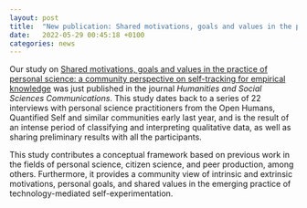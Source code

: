 ```yaml
---
layout: post
title:  "New publication: Shared motivations, goals and values in the practice of personal science"
date:   2022-05-29 00:45:18 +0100
categories: news
---
```

Our study on [Shared motivations, goals and values in the practice of personal science: a community perspective on self-tracking for empirical knowledge](https://doi.org/10.1057/s41599-022-01199-0) was just published in the journal *Humanities and Social Sciences Communications*. This study dates back to a series of 22 interviews with personal science practitioners from the Open Humans, Quantified Self and similar communities early last year, and is the result of an intense period of classifying and interpreting qualitative data, as well as sharing preliminary results with all the participants.

This study contributes a conceptual framework based on previous work in the fields of personal science, citizen science, and peer production, among others. Furthermore, it provides a community view of intrinsic and extrinsic motivations, personal goals, and shared values in the emerging practice of technology-mediated self-experimentation. 
